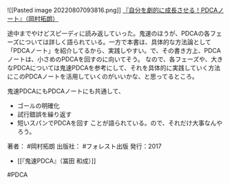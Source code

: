 ![[Pasted image 20220807093816.png]]
[『自分を劇的に成長させる！PDCAノート』（岡村拓朗）](https://amzn.to/3p2fYLS)

途中までやけどスピーディに読み返していった。鬼速のほうが、PDCAの各フェーズについては詳しく語られている。一方で本書は、具体的な方法論として「PDCAノート」を紹介してるから、実践しやすい。で、その書き方上、PDCAノートは、小さめのPDCAを回すのに向いてそう。
なので、各フェーズや、大きなPDCAについては鬼速PDCAを参考にして、それを具体的に実践していく方法にこのPDCAノートを活用していくのがいいかな、と思ってるところ。

鬼速PDCAにもPDCAノートにも共通して、
- ゴールの明確化
- 試行錯誤を繰り返す
- 短いスパンでPDCAを回す
ことが語られている。ので、それだけ大事なんやろう。

著者： #岡村拓朗
出版社： #フォレスト出版 
発行：2017

- [[『鬼速PDCA』（冨田 和成）]]

#PDCA 